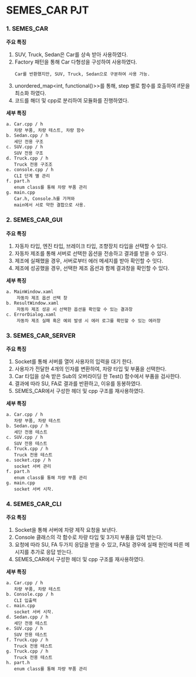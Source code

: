 # SEMES_CAR PJT

### 1. SEMES_CAR

<b> 주요 특징 </b>
1. SUV, Truck, Sedan은 Car를 상속 받아 사용하였다.
2. Factory 패턴을 통해 Car 다형성을 구성하여 사용하였다.
    ```
    Car를 반환했지만, SUV, Truck, Sedan으로 구분하여 사용 가능.
    ```
3. unordered_map<int, functional<int>()>>를 통해, step 별로 함수를 호출하여
   if문을 최소화 하였다.
4. 코드를 해더 및 cpp로 분리하여 모듈화를 진행하였다.

<b> 세부 특징 </b>

    a. Car.cpp / h
       차량 부품, 차량 테스트, 차량 함수
    b. Sedan.cpp / h
       세단 전용 구조
    c. SUV.cpp / h
       SUV 전용 구조
    d. Truck.cpp / h
       Truck 전용 구조조
    e. console.cpp / h
       CLI 단계 별 관리
    f. part.h
       enum class를 통해 차량 부품 관리
    g. main.cpp
       Car.h, Console.h를 가져와
       main에서 서로 약한 결합으로 사용.

### 2. SEMES_CAR_GUI

<b> 주요 특징 </b>

1. 자동차 타입, 엔진 타입, 브레이크 타입, 조향장치 타입을 선택할 수 있다. 
2. 자동차 제조를 통해 서버로 선택한 옵션을 전송하고 결과를 받을 수 있다. 
3. 제조에 실패했을 경우, 서버로부터 에러 메세지를 받아 확인할 수 잇다. 
4. 제조에 성공했을 경우, 선택한 제조 옵션과 함께 결과창을 확인할 수 있다. 

<b>세부 특징</b>

    a. MainWindow.xaml
        자동차 제조 옵션 선택 창
    b. ResultWindow.xaml
        자동차 제조 성공 시 선택한 옵션을 확인할 수 있는 결과창
    c. ErrorDialog.xaml
        자동차 제조 실패 혹은 예외 발생 시 에러 로그를 확인할 수 있는 에러창

### 3. SEMES_CAR_SERVER

<b> 주요 특징 </b>
1. Socket를 통해 서버를 열어 사용자의 입력을 대기 한다.
2. 사용자가 전달한 4개의 인자를 변환하여, 차량 타입 및 부품을 선택한다.
3. Car 타입을 상속 받은 Sub의 오버라이딩 한 Test() 함수에서 부품을 검사한다.
4. 결과에 따라 SU, FA로 결과를 반환하고, 이유를 동봉하였다.
5. SEMES_CAR에서 구성한 헤더 및 cpp 구조를 재사용하였다.

<b> 세부 특징 </b>

    a. Car.cpp / h
       차량 부품, 차량 테스트
    b. Sedan.cpp / h
       세단 전용 테스트
    c. SUV.cpp / h
       SUV 전용 테스트
    d. Truck.cpp / h
       Truck 전용 테스트
    e. socket.cpp / h
       socket 서버 관리
    f. part.h
       enum class를 통해 차량 부품 관리
    g. main.cpp
       socket 서버 시작.
       
### 4. SEMES_CAR_CLI

<b> 주요 특징 </b>
1. Socket을 통해 서버에 차량 제작 요청을 보낸다.
2. Console 클래스의 각 함수로 차량 타입 및 3가지 부품을 입력 받는다.
3. 요청에 따라 SU, FA 두가지 응답을 받을 수 있고, FA일 경우에 실패 원인에 따른 메시지를 추가로 응답 받는다. 
4. SEMES_CAR에서 구성한 헤더 및 cpp 구조를 재사용하였다.

<b> 세부 특징 </b>

    a. Car.cpp / h
       차량 부품, 차량 테스트
    b. Console.cpp / h
       CLI 입출력
    c. main.cpp
       socket 서버 시작.
    d. Sedan.cpp / h
       세단 전용 테스트
    e. SUV.cpp / h
       SUV 전용 테스트
    f. Truck.cpp / h
       Truck 전용 테스트
    g. Truck.cpp / h
       Truck 전용 테스트
    h. part.h
       enum class를 통해 차량 부품 관리
